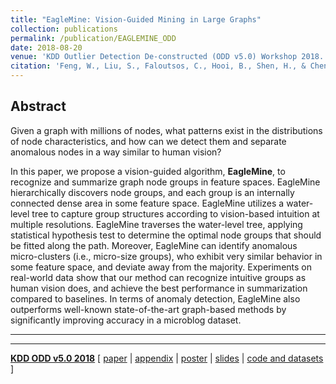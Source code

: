 ```yaml
---
title: "EagleMine: Vision-Guided Mining in Large Graphs"
collection: publications
permalink: /publication/EAGLEMINE_ODD
date: 2018-08-20
venue: 'KDD Outlier Detection De-constructed (ODD v5.0) Workshop 2018.'
citation: 'Feng, W., Liu, S., Faloutsos, C., Hooi, B., Shen, H., & Cheng, X. (2019). &quot;EagleMine: Vision-Guided Mining in Large Graphs&quot;. <i>KDD Outlier Detection De-constructed (ODD v5.0) Workshop 2018.</i>'
---
```


## Abstract
Given a graph with millions of nodes, what patterns exist in the distributions of node characteristics,
and how can we detect them and separate anomalous nodes in a way similar to human vision?

In this paper, we propose a vision-guided algorithm, **EagleMine**, to recognize and summarize
graph node groups in feature spaces. EagleMine hierarchically discovers node groups,
and each group is an internally connected dense area in some feature space.
EagleMine utilizes a water-level tree to capture group structures according
to vision-based intuition at multiple resolutions. EagleMine traverses the water-level tree,
applying statistical hypothesis test to determine the optimal node groups that should
be fitted along the path. Moreover, EagleMine can identify anomalous micro-clusters
(i.e., micro-size groups), who exhibit very similar behavior in some feature space,
and deviate away from the majority. Experiments on real-world data show that our method can
recognize intuitive groups as human vision does, and achieve the best performance
in summarization compared to baselines. In terms of anomaly detection,
EagleMine also outperforms well-known state-of-the-art graph-based methods by
significantly improving accuracy in a microblog dataset.

---
---

[**KDD ODD v5.0 2018**](https://www.andrew.cmu.edu/user/lakoglu/odd/)
[
[paper](http://wenchieh.github.io/files/pdf/eaglemine_ODDv5.pdf) |
[appendix](http://wenchieh.github.io/files/pdf/eaglemine_supple_ODDv5.pdf) |
[poster](http://wenchieh.github.io/files/pdf/eaglemine_poster.pdf) |
[slides](http://wenchieh.github.io/files/slide/eaglemineSIGKDDODDv5.pdf) |
[code and datasets](https://github.com/wenchieh/eaglemine)
]
